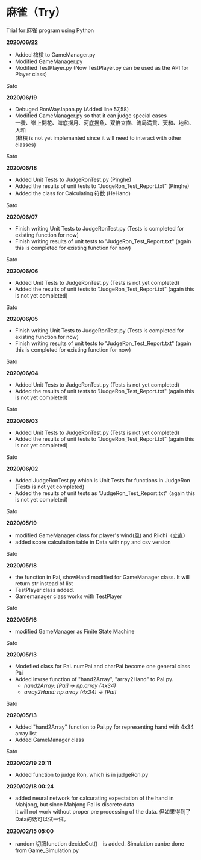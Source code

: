 # 麻雀（Try）
Trial for 麻雀 program using Python

**2020/06/22**
  * Added 槍槓 to GameManager.py
  * Modified GameManager.py
  * Modified TestPlayer.py (Now TestPlayer.py can be used as the API for Player class)

Sato

**2020/06/19**
  * Debuged RonWayJapan.py (Added line 57,58)
  * Modified GameManager.py so that it can judge special cases  
    一發、嶺上開花、海底撈月、河底撈魚、双倍立直、流局満貫、天和、地和、人和  
    (槍槓 is not yet implemanted since it will need to interact with other classes)

Sato

**2020/06/18**
  * Added Unit Tests to JudgeRonTest.py (Pinghe)
  * Added the results of unit tests to "JudgeRon_Test_Report.txt" (Pinghe)
  * Added the class for Calculating 符数 (HeHand)

Sato

**2020/06/07**
  * Finish writing Unit Tests to JudgeRonTest.py (Tests is completed for existing function for now)
  * Finish writing results of unit tests to "JudgeRon_Test_Report.txt" (again this is completed for existing function for now)

Sato

**2020/06/06**
  * Added Unit Tests to JudgeRonTest.py (Tests is not yet completed)
  * Added the results of unit tests to "JudgeRon_Test_Report.txt" (again this is not yet completed)

Sato

**2020/06/05**
  * Finish writing Unit Tests to JudgeRonTest.py (Tests is completed for existing function for now)
  * Finish writing results of unit tests to "JudgeRon_Test_Report.txt" (again this is completed for existing function for now)

Sato

**2020/06/04**
  * Added Unit Tests to JudgeRonTest.py (Tests is not yet completed)
  * Added the results of unit tests to "JudgeRon_Test_Report.txt" (again this is not yet completed)

Sato

**2020/06/03**
  * Added Unit Tests to JudgeRonTest.py (Tests is not yet completed)
  * Added the results of unit tests to "JudgeRon_Test_Report.txt" (again this is not yet completed)

Sato

**2020/06/02**
  * Added JudgeRonTest.py which is Unit Tests for functions in JudgeRon (Tests is not yet completed)
  * Added the results of unit tests as "JudgeRon_Test_Report.txt" (again this is not yet completed)

Sato

**2020/05/19**
 * modified GameManager class for player's wind(風) and Riichi（立直）
 * added score calculation table in Data with npy and csv version
 
Sato

**2020/05/18**
 * the function in Pai, showHand modified for GameManager class. It will return str instead of list
 * TestPlayer class added. 
 * Gamemanager class works with TestPlayer
 
Sato

**2020/05/16**
 * modified GameManager as Finite State Machine
 
Sato

**2020/05/13**
 * Modefied class for Pai. numPai and charPai become one general class Pai
 * Added invrse function of "hand2Array", "array2Hand" to Pai.py.
   * *hand2Array: [Pai] -> np.array (4x34)*
   * *array2Hand: np.array (4x34) -> [Pai]*

Sato

**2020/05/13**
  * Added "hand2Array" function to Pai.py for representing hand with 4x34 array list
  * Added GameManager class

Sato

**2020/02/19 20:11**
  * Added function to judge Ron, which is in judgeRon.py

**2020/02/18 00:24**
  * added neural network for calcurating expectation of the hand in Mahjong, but since Mahjong Pai is discrete data  
    it will not work without proper pre processing of the data. 但如果得到了Data的话可以试一试。

**2020/02/15 05:00**
  * random 切牌function decideCut()　is added. Simulation canbe done from Game_Simulation.py
